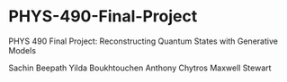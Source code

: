 # PHYS-490-Final-Project

PHYS 490 Final Project: Reconstructing Quantum States with Generative Models

Sachin Beepath 
Yilda Boukhtouchen
Anthony Chytros 
Maxwell Stewart
